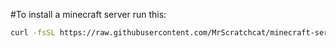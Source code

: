 #To install a minecraft server run this:
```bash
curl -fsSL https://raw.githubusercontent.com/MrScratchcat/minecraft-server-builder/refs/heads/main/server-creator.sh | sh
```
